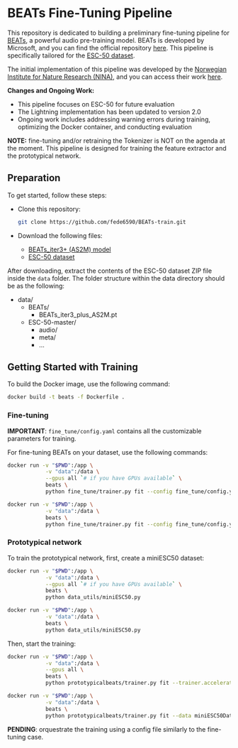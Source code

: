 # BEATs Fine-Tuning Pipeline

This repository is dedicated to building a preliminary fine-tuning pipeline for [BEATs](https://arxiv.org/abs/2212.09058), a powerful audio pre-training model. BEATs is developed by Microsoft, and you can find the official repository [here](https://github.com/microsoft/unilm/tree/master/beats). This pipeline is specifically tailored for the [ESC-50 dataset](https://github.com/karolpiczak/ESC-50).

The initial implementation of this pipeline was developed by the [Norwegian Institute for Nature Research (NINA)](https://www.nina.no/), and you can access their work [here](https://github.com/NINAnor/rare_species_detections/tree/main).

**Changes and Ongoing Work:**
- This pipeline focuses on ESC-50 for future evaluation
- The Lightning implementation has been updated to version 2.0
- Ongoing work includes addressing warning errors during training, optimizing the Docker container, and conducting evaluation

**NOTE:**
fine-tuning and/or retraining the Tokenizer is NOT on the agenda at the moment. This pipeline is designed for training the feature extractor and the prototypical network.


## Preparation

To get started, follow these steps:

- Clone this repository:

  ```bash
  git clone https://github.com/fede6590/BEATs-train.git
  ```

- Download the following files:
    - [BEATs_iter3+ (AS2M) model](https://valle.blob.core.windows.net/share/BEATs/BEATs_iter3_plus_AS2M.pt?sv=2020-08-04&st=2023-03-01T07%3A51%3A05Z&se=2033-03-02T07%3A51%3A00Z&sr=c&sp=rl&sig=QJXmSJG9DbMKf48UDIU1MfzIro8HQOf3sqlNXiflY1I%3D)
    - [ESC-50 dataset](https://github.com/karoldvl/ESC-50/archive/master.zip)


After downloading, extract the contents of the ESC-50 dataset ZIP file inside the `data` folder. The folder structure within the data directory should be as the following:
- data/
    - BEATs/
        - BEATs_iter3_plus_AS2M.pt
    - ESC-50-master/
        - audio/
        - meta/
        - ...


## Getting Started with Training

To build the Docker image, use the following command:

```bash
docker build -t beats -f Dockerfile .
```

### Fine-tuning

**IMPORTANT**: `fine_tune/config.yaml` contains all the customizable parameters for training.

For fine-tuning BEATs on your dataset, use the following commands:

```bash
docker run -v "$PWD":/app \
            -v "data":/data \
            --gpus all `# if you have GPUs available` \
            beats \
            python fine_tune/trainer.py fit --config fine_tune/config.yaml
```
```bash
docker run -v "$PWD":/app \
            -v "data":/data \
            beats \
            python fine_tune/trainer.py fit --config fine_tune/config.yaml
```

### Prototypical network

To train the prototypical network, first, create a miniESC50 dataset:

```bash
docker run -v "$PWD":/app \
            -v "data":/data \
            --gpus all `# if you have GPUs available` \
            beats \
            python data_utils/miniESC50.py
```
```bash
docker run -v "$PWD":/app \
            -v "data":/data \
            beats \
            python data_utils/miniESC50.py
```

Then, start the training:

```bash
docker run -v "$PWD":/app \
            -v "data":/data \
            --gpus all \
            beats \
            python prototypicalbeats/trainer.py fit --trainer.accelerator gpu --trainer.gpus 1 --data miniESC50DataModule
```
```bash
docker run -v "$PWD":/app \
            -v "data":/data \
            beats \
            python prototypicalbeats/trainer.py fit --data miniESC50DataModule
```

**PENDING**: orquestrate the training using a config file similarly to the fine-tuning case.